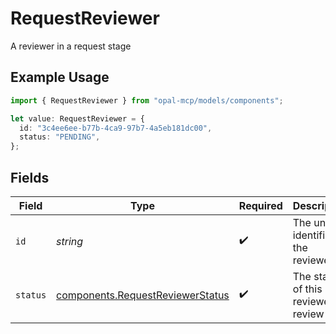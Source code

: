 # RequestReviewer

A reviewer in a request stage

## Example Usage

```typescript
import { RequestReviewer } from "opal-mcp/models/components";

let value: RequestReviewer = {
  id: "3c4ee6ee-b77b-4ca9-97b7-4a5eb181dc00",
  status: "PENDING",
};
```

## Fields

| Field                                                                                | Type                                                                                 | Required                                                                             | Description                                                                          |
| ------------------------------------------------------------------------------------ | ------------------------------------------------------------------------------------ | ------------------------------------------------------------------------------------ | ------------------------------------------------------------------------------------ |
| `id`                                                                                 | *string*                                                                             | :heavy_check_mark:                                                                   | The unique identifier of the reviewer                                                |
| `status`                                                                             | [components.RequestReviewerStatus](../../models/components/requestreviewerstatus.md) | :heavy_check_mark:                                                                   | The status of this reviewer's review                                                 |